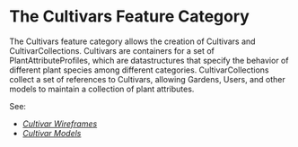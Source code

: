 # The Cultivars Feature Category

The Cultivars feature category allows the creation of Cultivars and CultivarCollections. Cultivars are containers for a set of PlantAttributeProfiles, which are datastructures that specify the behavior of different plant species among different categories. CultivarCollections collect a set of references to Cultivars, allowing Gardens, Users, and other models to maintain a collection of plant attributes.

See:

- _[Cultivar Wireframes](wireframes.md)_
- _[Cultivar Models](models.md)_
